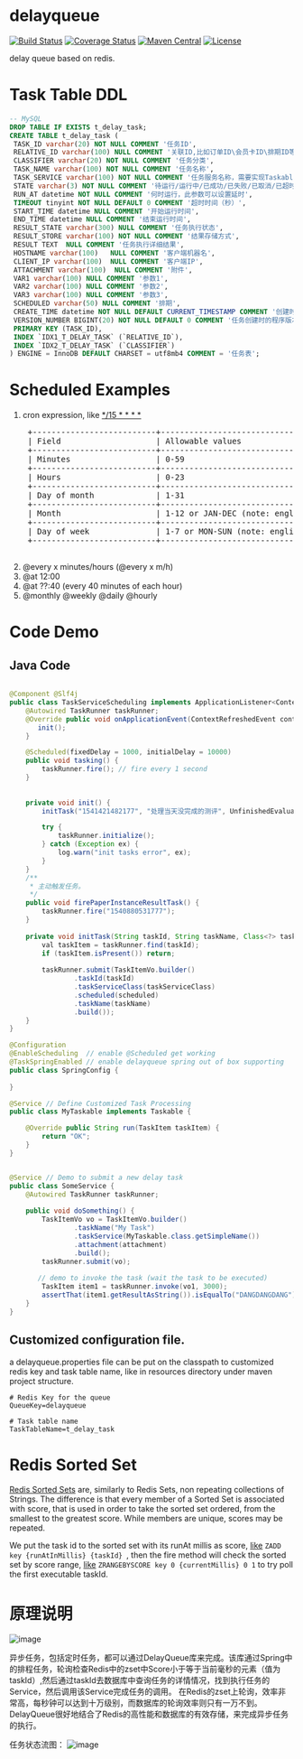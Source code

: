 # delayqueue

[![Build Status](https://travis-ci.org/bingoohuang/delayqueue.svg?branch=master)](https://travis-ci.org/bingoohuang/delayqueue)
[![Coverage Status](https://coveralls.io/repos/github/bingoohuang/delayqueue/badge.svg?branch=master)](https://coveralls.io/github/bingoohuang/delayqueue?branch=master)
[![Maven Central](https://maven-badges.herokuapp.com/maven-central/com.github.bingoohuang/delayqueue/badge.svg?style=flat-square)](https://maven-badges.herokuapp.com/maven-central/com.github.bingoohuang/delayqueue/)
[![License](http://img.shields.io/:license-apache-brightgreen.svg)](http://www.apache.org/licenses/LICENSE-2.0.html)

delay queue based on redis. 

# Task Table DDL

```sql
-- MySQL
DROP TABLE IF EXISTS t_delay_task;
CREATE TABLE t_delay_task (
 TASK_ID varchar(20) NOT NULL COMMENT '任务ID',
 RELATIVE_ID varchar(100) NULL COMMENT '关联ID,比如订单ID\会员卡ID\排期ID等',
 CLASSIFIER varchar(20) NOT NULL COMMENT '任务分类',
 TASK_NAME varchar(100) NOT NULL COMMENT '任务名称',
 TASK_SERVICE varchar(100) NOT NULL COMMENT '任务服务名称，需要实现Taskable接口',
 STATE varchar(3) NOT NULL COMMENT '待运行/运行中/已成功/已失败/已取消/已超时',
 RUN_AT datetime NOT NULL COMMENT '何时运行，此参数可以设置延时',
 TIMEOUT tinyint NOT NULL DEFAULT 0 COMMENT '超时时间（秒）',
 START_TIME datetime NULL COMMENT '开始运行时间',
 END_TIME datetime NULL COMMENT '结束运行时间',
 RESULT_STATE varchar(300) NULL COMMENT '任务执行状态',
 RESULT_STORE varchar(100) NOT NULL COMMENT '结果存储方式',
 RESULT TEXT  NULL COMMENT '任务执行详细结果',
 HOSTNAME varchar(100)   NULL COMMENT '客户端机器名',
 CLIENT_IP varchar(100)  NULL COMMENT '客户端IP',
 ATTACHMENT varchar(100)  NULL COMMENT '附件',
 VAR1 varchar(100) NULL COMMENT '参数1',
 VAR2 varchar(100) NULL COMMENT '参数2',
 VAR3 varchar(100) NULL COMMENT '参数3',
 SCHEDULED varchar(50) NULL COMMENT '排期',
 CREATE_TIME datetime NOT NULL DEFAULT CURRENT_TIMESTAMP COMMENT '创建时间',
 VERSION_NUMBER BIGINT(20) NOT NULL DEFAULT 0 COMMENT '任务创建时的程序版本号',
 PRIMARY KEY (TASK_ID),
 INDEX `IDX1_T_DELAY_TASK` (`RELATIVE_ID`),
 INDEX `IDX2_T_DELAY_TASK` (`CLASSIFIER`)
) ENGINE = InnoDB DEFAULT CHARSET = utf8mb4 COMMENT = '任务表';
```

# Scheduled Examples
1. cron expression, like [*/15 * * * *](https://crontab.guru/#*/15_*_*_*_*)
    <pre>
    +--------------------------+-----------------------------------------------+--------------------+
    | Field                    | Allowable values                              | Special Characters |
    +--------------------------+-----------------------------------------------+--------------------+
    | Minutes                  | 0-59                                          | , - * /            |
    +--------------------------+-----------------------------------------------+--------------------+
    | Hours                    | 0-23                                          | , - * /            |
    +--------------------------+-----------------------------------------------+--------------------+
    | Day of month             | 1-31                                          | , - * ? / L W      |
    +--------------------------+-----------------------------------------------+--------------------+
    | Month                    | 1-12 or JAN-DEC (note: english abbreviations) | , - * /            |
    +--------------------------+-----------------------------------------------+--------------------+
    | Day of week              | 1-7 or MON-SUN (note: english abbreviations)  | , - * ? / L #      |
    +--------------------------+-----------------------------------------------+--------------------+
    </pre>
2. @every x minutes/hours (@every x m/h)
3. @at 12:00
4. @at ??:40 (every 40 minutes of each hour)
5. @monthly @weekly @daily @hourly

# Code Demo

## Java Code
```java

@Component @Slf4j
public class TaskServiceScheduling implements ApplicationListener<ContextRefreshedEvent> {
    @Autowired TaskRunner taskRunner;
    @Override public void onApplicationEvent(ContextRefreshedEvent contextRefreshedEvent) {
       init();
    }

    @Scheduled(fixedDelay = 1000, initialDelay = 10000)
    public void tasking() {
        taskRunner.fire(); // fire every 1 second
    }
    
    
    private void init() {
        initTask("1541421482177", "处理当天没完成的测评", UnfinishedEvaluationDealTask.class, "@at 23:50");

        try {
            taskRunner.initialize();
        } catch (Exception ex) {
            log.warn("init tasks error", ex);
        }
    }
    /**
     * 主动触发任务。
     */
    public void firePaperInstanceResultTask() {
        taskRunner.fire("1540880531777");
    }
    
    private void initTask(String taskId, String taskName, Class<?> taskServiceClass, String scheduled) {
        val taskItem = taskRunner.find(taskId);
        if (taskItem.isPresent()) return;
    
        taskRunner.submit(TaskItemVo.builder()
                .taskId(taskId)
                .taskServiceClass(taskServiceClass)
                .scheduled(scheduled)
                .taskName(taskName)
                .build());
    }
}

@Configuration
@EnableScheduling  // enable @Scheduled get working
@TaskSpringEnabled // enable delayqueue spring out of box supporting
public class SpringConfig {
    
}

@Service // Define Customized Task Processing
public class MyTaskable implements Taskable {

    @Override public String run(TaskItem taskItem) {
        return "OK";
    }
}


@Service // Demo to submit a new delay task
public class SomeService {
    @Autowired TaskRunner taskRunner;
    
    public void doSomething() {
        TaskItemVo vo = TaskItemVo.builder()
                .taskName("My Task")
                .taskService(MyTaskable.class.getSimpleName())
                .attachment(attachment)
                .build();
        taskRunner.submit(vo);
       
       // demo to invoke the task (wait the task to be executed)
        TaskItem item1 = taskRunner.invoke(vo1, 3000);
        assertThat(item1.getResultAsString()).isEqualTo("DANGDANGDANG");
    }
}

```

## Customized configuration file.

a delayqueue.properties file can be put on the classpath to customized redis key and task table name, 
like in resources directory under maven project structure.
```properties
# Redis Key for the queue
QueueKey=delayqueue

# Task table name
TaskTableName=t_delay_task

```



# Redis Sorted Set

[Redis Sorted Sets](https://redis.io/topics/data-types) are, similarly to Redis Sets, non repeating collections of Strings. The difference is that every member of a Sorted Set is associated with score, that is used in order to take the sorted set ordered, from the smallest to the greatest score. While members are unique, scores may be repeated.

We put the task id to the sorted set with its runAt millis as score, [like](https://redis.io/commands/zadd) `ZADD key {runAtInMillis} {taskId} `, then the fire method will check 
the sorted set by score range, [like](https://redis.io/commands/zrangebyscore) `ZRANGEBYSCORE key 0 {currentMillis} 0 1` to try poll the first executable taskId.

# 原理说明

![image](https://user-images.githubusercontent.com/1940588/46710386-27c37f00-cc7a-11e8-9605-ce8c93cfbbd3.png)

异步任务，包括定时任务，都可以通过DelayQueue库来完成。该库通过Spring中的排程任务，轮询检查Redis中的zset中Score小于等于当前毫秒的元素（值为taskId）,然后通过taskId去数据库中查询任务的详情情况，找到执行任务的Service，然后调用该Service完成任务的调用。
在Redis的zset上轮询，效率非常高，每秒钟可以达到十万级别，而数据库的轮询效率则只有一万不到。DelayQueue很好地结合了Redis的高性能和数据库的有效存储，来完成异步任务的执行。

任务状态流图：
![image](https://user-images.githubusercontent.com/1940588/46988045-5d101700-d129-11e8-9a2e-bcfe5744cb9d.png)

